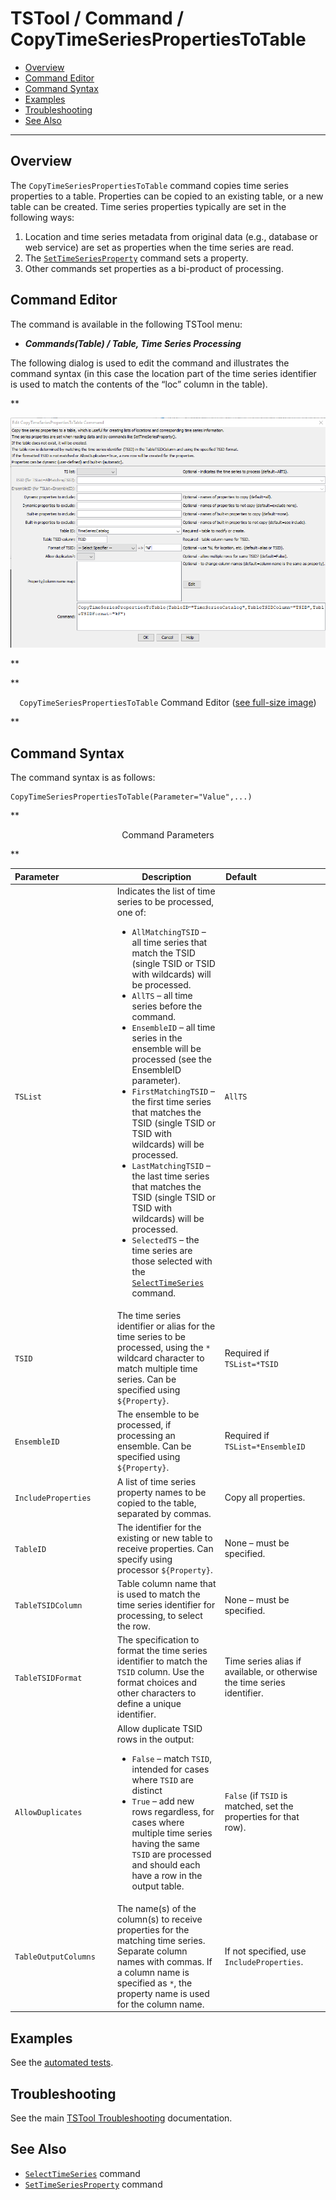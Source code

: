 # TSTool / Command / CopyTimeSeriesPropertiesToTable #

*   [Overview](#overview)
*   [Command Editor](#command-editor)
*   [Command Syntax](#command-syntax)
*   [Examples](#examples)
*   [Troubleshooting](#troubleshooting)
*   [See Also](#see-also)

-------------------------

## Overview ##

The `CopyTimeSeriesPropertiesToTable` command copies time series properties to a table.
Properties can be copied to an existing table, or a new table can be created.
Time series properties typically are set in the following ways:

1.  Location and time series metadata from original data (e.g., database or web service) are set as properties when the time series are read.
2.  The [`SetTimeSeriesProperty`](../SetTimeSeriesProperty/SetTimeSeriesProperty.md) command sets a property.
3.  Other commands set properties as a bi-product of processing.

## Command Editor ##

The command is available in the following TSTool menu:

*   ***Commands(Table) / Table, Time Series Processing***

The following dialog is used to edit the command and illustrates the command syntax
(in this case the location part of the time series identifier is used to match the contents of the “loc” column in the table).

**<p style="text-align: center;">
![CopyTimeSeriesPropertiesToTable command editor](CopyTimeSeriesPropertiesToTable.png)
</p>**

**<p style="text-align: center;">
`CopyTimeSeriesPropertiesToTable` Command Editor (<a href="../CopyTimeSeriesPropertiesToTable.png">see full-size image</a>)
</p>**

## Command Syntax ##

The command syntax is as follows:

```text
CopyTimeSeriesPropertiesToTable(Parameter="Value",...)
```
**<p style="text-align: center;">
Command Parameters
</p>**

|**Parameter**&nbsp;&nbsp;&nbsp;&nbsp;&nbsp;&nbsp;&nbsp;&nbsp;&nbsp;&nbsp;&nbsp;&nbsp;&nbsp;&nbsp;&nbsp;&nbsp;&nbsp;&nbsp;&nbsp;&nbsp;&nbsp;|**Description**|**Default**&nbsp;&nbsp;&nbsp;&nbsp;&nbsp;&nbsp;&nbsp;&nbsp;&nbsp;&nbsp;&nbsp;&nbsp;&nbsp;&nbsp;&nbsp;&nbsp;&nbsp;&nbsp;&nbsp;&nbsp;&nbsp;&nbsp;&nbsp;&nbsp;&nbsp;&nbsp;&nbsp;|
|--------------|-----------------|-----------------|
|`TSList`|Indicates the list of time series to be processed, one of:<br><ul><li>`AllMatchingTSID` – all time series that match the TSID (single TSID or TSID with wildcards) will be processed.</li><li>`AllTS` – all time series before the command.</li><li>`EnsembleID` – all time series in the ensemble will be processed (see the EnsembleID parameter).</li><li>`FirstMatchingTSID` – the first time series that matches the TSID (single TSID or TSID with wildcards) will be processed.</li><li>`LastMatchingTSID` – the last time series that matches the TSID (single TSID or TSID with wildcards) will be processed.</li><li>`SelectedTS` – the time series are those selected with the [`SelectTimeSeries`](../SelectTimeSeries/SelectTimeSeries.md) command.</li></ul> | `AllTS` |
|`TSID`|The time series identifier or alias for the time series to be processed, using the `*` wildcard character to match multiple time series.  Can be specified using `${Property}`.|Required if `TSList=*TSID`|
|`EnsembleID`|The ensemble to be processed, if processing an ensemble. Can be specified using `${Property}`.|Required if `TSList=*EnsembleID`|
|`IncludeProperties`|A list of time series property names to be copied to the table, separated by commas.|Copy all properties.|
|`TableID`|The identifier for the existing or new table to receive properties.  Can specify using processor `${Property}`.|None – must be specified.|
|`TableTSIDColumn`|Table column name that is used to match the time series identifier for processing, to select the row.|None – must be specified.|
|`TableTSIDFormat`|The specification to format the time series identifier to match the `TSID` column.  Use the format choices and other characters to define a unique identifier.|Time series alias if available, or otherwise the time series identifier.|
|`AllowDuplicates`|Allow duplicate TSID rows in the output:<ul><li>`False` – match `TSID`, intended for cases where `TSID` are distinct</li><li>`True` – add new rows regardless, for cases where multiple time series having the same `TSID` are processed and should each have a row in the output table.|`False` (if `TSID` is matched, set the properties for that row).|
|`TableOutputColumns`|The name(s) of the column(s) to receive properties for the matching time series.  Separate column names with commas.  If a column name is specified as `*`, the property name is used for the column name.|If not specified, use `IncludeProperties`.|

## Examples ##

See the [automated tests](https://github.com/OpenCDSS/cdss-app-tstool-test/tree/master/test/commands/CopyTimeSeriesPropertiesToTable).

## Troubleshooting ##

See the main [TSTool Troubleshooting](../../troubleshooting/troubleshooting.md) documentation.

## See Also ##

*   [`SelectTimeSeries`](../SelectTimeSeries/SelectTimeSeries.md) command
*   [`SetTimeSeriesProperty`](../SetTimeSeriesProperty/SetTimeSeriesProperty.md) command
